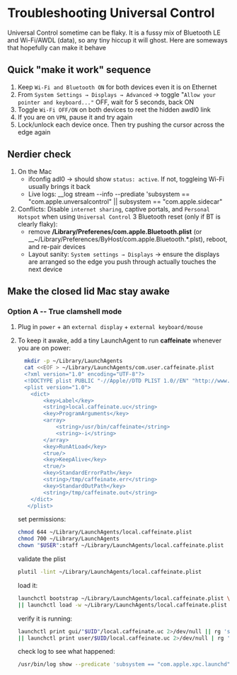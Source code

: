 # Troubleshooting Universal Control
Universal Control sometime can be flaky. It is a fussy mix of Bluetooth LE and Wi-Fi/AWDL (data), so any tiny hiccup it will ghost. Here are someways that hopefully can make it behave

## Quick "make it work" sequence
1. Keep `Wi-Fi and Bluetooth ON` for both devices even it is on Ethernet
2. From `System Settings → Displays → Advanced` → toggle "`Allow your pointer and keyboard..."` OFF, wait for 5 seconds, back ON
3. Toggle `Wi-Fi OFF/ON` on both devices to reet the hidden awdl0 link
4. If you are on `VPN`, pause it and try again
5. Lock/unlock each device once. Then try pushing the cursor across the edge again

## Nerdier check
1. On the Mac
    - ifconfig adl0 → should show `status: active`. If not, toggleing Wi-Fi usually brings it back
    - Live logs: __log stream --info --prediate 'subsystem == "com.apple.unversalcontrol" || subsystem == "com.apple.sidecar"
2. Conflicts: Disable `internet sharing`, captive portals, and `Personal Hotspot` when using `Universal Control`
3 Bluetooth reset (only if BT is clearly flaky):
    - remove __/Library/Preferenes/com.apple.Bluetooth.plist__ (or __~/Library/Preferences/ByHost/com.apple.Bluetooth.*.plst), reboot, and re-pair devices
    - Layout sanity: `System settings → Displays` → ensure the displays are arranged so the edge you push through actually touches the next device

## Make the closed lid Mac stay awake

### Option A -- True clamshell mode
1. Plug in `power` + an `external display` + `external keyboard/mouse`
2. To keep it awake, add a tiny LaunchAgent to run __caffeinate__ whenever you are on power:

   ```bash
     mkdir -p ~/Library/LaunchAgents
     cat <<EOF > ~/Library/LaunchAgents/com.user.caffeinate.plist
     <?xml version="1.0" encoding="UTF-8"?>
     <!DOCTYPE plist PUBLIC "-//Apple//DTD PLIST 1.0//EN" "http://www.apple.com/DTDs/PropertyList-1.0.dtd">
     <plist version="1.0">
       <dict>
           <key>Label</key>
           <string>local.caffeinate.uc</string>
           <key>ProgramArguments</key>
           <array>
               <string>/usr/bin/caffeinate</string>
               <string>-i</string>
           </array>
           <key>RunAtLoad</key>
           <true/>
           <key>KeepAlive</key>
           <true/>
           <key>StandardErrorPath</key>
           <string>/tmp/caffeinate.err</string>
           <key>StandardOutPath</key>
           <string>/tmp/caffeinate.out</string>
       </dict>
      </plist>
   ```

   set permissions:
   ```bash
   chmod 644 ~/Library/LaunchAgents/local.caffeinate.plist
   chmod 700 ~/Library/LaunchAgents
   chown "$USER":staff ~/Library/LaunchAgents/local.caffeinate.plist
   ```

   validate the plist
    ```bash
    plutil -lint ~/Library/LaunchAgents/local.caffeinate.plist
    ```

    load it:
    ```bash
    launchctl bootstrap ~/Library/LaunchAgents/local.caffeinate.plist \
    || launchctl load -w ~/Library/LaunchAgents/local.caffeinate.plist
    ```

    verify it is running:
    ```bash
    launchctl print gui/"$UID"/local.caffeinate.uc 2>/dev/null || rg 'state|pid|path' \
    || launchctl print user/$UID/local.caffeinate.uc 2>/dev/null | rg 'state|pid|path'
    ```

    check log to see what happened:
    ```bash
    /usr/bin/log show --predicate 'subsystem == "com.apple.xpc.launchd" || process == launchctl ' --info --last 1h
    ```
